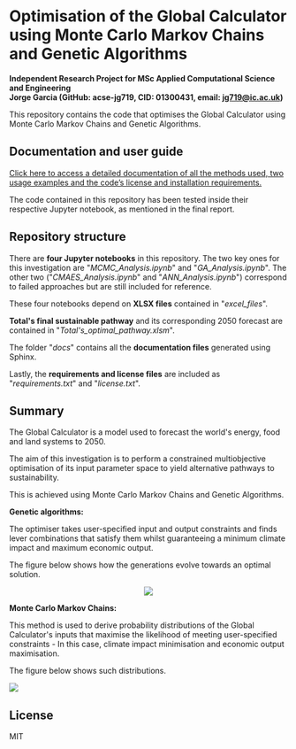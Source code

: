 Optimisation of the Global Calculator using Monte Carlo Markov Chains and Genetic Algorithms 
============================

**Independent Research Project for MSc Applied Computational Science and Engineering <br>
Jorge Garcia (GitHub: acse-jg719, CID: 01300431, email: jg719@ic.ac.uk)** <br>

This repository contains the code that optimises the Global Calculator using Monte Carlo Markov Chains and Genetic Algorithms. <br>

Documentation and user guide 
----------------------------
[Click here to access a detailed documentation of all the methods used, two usage examples and the code’s license and installation requirements.](https://jg719.github.io/IRP-acse-jg719-documentation/) <br>

The code contained in this repository has been tested inside their respective Jupyter notebook, as mentioned in the final report.  <br>

Repository structure
--------------------
There are **four Jupyter notebooks** in this repository. The two key ones for this investigation are "*MCMC_Analysis.ipynb*" and "*GA_Analysis.ipynb*". The other two ("*CMAES_Analysis.ipynb*" and "*ANN_Analysis.ipynb*") correspond to failed approaches but are still included for reference. <br>

These four notebooks depend on **XLSX files** contained in "*excel_files*". <br>

**Total's final sustainable pathway** and its corresponding 2050 forecast are contained in "*Total's_optimal_pathway.xlsm*". <br>

The folder "*docs*" contains all the **documentation files** generated using Sphinx. <br>

Lastly, the **requirements and license files** are included as "*requirements.txt*" and "*license.txt*".

Summary
-------
The Global Calculator is a model used to forecast the world's energy, food and land systems to 2050. <br>

The aim of this investigation is to perform a constrained multiobjective optimisation of its input parameter space to yield alternative pathways to sustainability. <br>

This is achieved using Monte Carlo Markov Chains and Genetic Algorithms.  <br>

**Genetic algorithms:**


The optimiser takes user-specified input and output constraints and finds lever combinations that satisfy them whilst guaranteeing a minimum climate impact and maximum economic output. <br>

The figure below shows how the generations evolve towards an optimal solution. <br>
<p align="center">
 <img src="https://github.com/acse-2019/irp-acse-jg719/blob/master/Code/excel_files/GA_evolution.gif">
</p>


**Monte Carlo Markov Chains:**

This method is used to derive probability distributions of the Global Calculator's inputs that maximise the likelihood of meeting user-specified constraints - In this case, climate impact minimisation and economic output maximisation. <br>

The figure below shows such distributions. <br> 

![](https://github.com/acse-2019/irp-acse-jg719/blob/master/Code/excel_files/input_levers.png)


License
-------
MIT <br>

